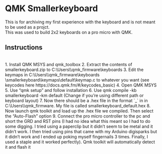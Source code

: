 # QMK Smallerkeyboard

This is for archiving my first experience with the keyboard and is not meant to be used as a projct.
<br>
This was used to build 2x2 keyboards on a pro micro with QMK.
<br>
## Instructions
<br>
1.	Install QMK MSYS and qmk_toolbox
2.	Extract the contents of smallerkeyboard.zip to C:\Users\<username>\qmk_firmware\keyboards
3.	Edit the keymaps in C:\Users\<username>\qmk_firmware\keyboards \smallerkeyboard\keymaps\default\keymap.c to whatever you want (see keycodes here https://docs.qmk.fm/#/keycodes_basic)
4.	Open QMK MSYS
5.	Use “qmk setup” and follow installation
6.	Use  qmk compile -kb smallerkeyboard -km default (Change if you’re using different path or keyboard layout)
7.	Now there should be a .hex file in the format <keyboard name>`_`<keyboard layout> in in C:\Users\<username>\qmk_firmware. My file is called smallerkeyboard_default.hex
8.	Now launch qmk toolkit and load up the .hex file we compiled. Then select the “Auto-Flash” option
9.	Connect the pro micro controller to the pc and short the GRD and RST pins (I had no idea what this meant so I had to do some digging. I tried using a paperclip but it didn’t seem to be metal and it didn’t work. I then tried using pins that came with my Arduino digisparks but it didn’t work and I ended up poking myself fingernails 3 times. Finally, I used a staple and it worked perfectly). Qmk toolkit will automatically detect it and flash it

